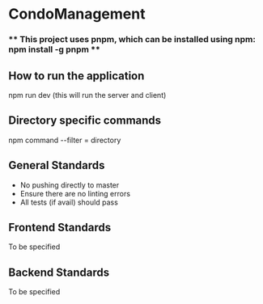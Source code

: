 # CondoManagement

### ** This project uses pnpm, which can be installed using npm: npm install -g pnpm **

## How to run the application

npm run dev (this will run the server and client)

## Directory specific commands

npm command --filter = directory

## General Standards

- No pushing directly to master
- Ensure there are no linting errors
- All tests (if avail) should pass

## Frontend Standards
To be specified 

## Backend Standards
To be specified 
